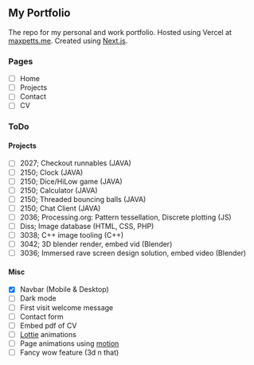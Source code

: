 ## My Portfolio

The repo for my personal and work portfolio.
Hosted using Vercel at [maxpetts.me](https://maxpetts.me).
Created using [Next.js](https://nextjs.org/).

### Pages

- [ ] Home
- [ ] Projects
- [ ] Contact
- [ ] CV

### ToDo

#### Projects

- [ ] 2027; Checkout runnables (JAVA)
- [ ] 2150; Clock (JAVA)
- [ ] 2150; Dice/HiLow game (JAVA)
- [ ] 2150; Calculator (JAVA)
- [ ] 2150; Threaded bouncing balls (JAVA)
- [ ] 2150; Chat Client (JAVA)
- [ ] 2036; Processing.org: Pattern tessellation, Discrete plotting (JS)
- [ ] Diss; Image database (HTML, CSS, PHP)
- [ ] 3038; C++ image tooling (C++)
- [ ] 3042; 3D blender render, embed vid (Blender)
- [ ] 3036; Immersed rave screen design solution, embed video (Blender)

#### Misc

- [x] Navbar (Mobile & Desktop)
- [ ] Dark mode
- [ ] First visit welcome message
- [ ] Contact form
- [ ] Embed pdf of CV
- [ ] [Lottie](https://airbnb.io/lottie/#/web) animations
- [ ] Page animations using [motion](https://www.framer.com/api/motion/)
- [ ] Fancy wow feature (3d n that)
